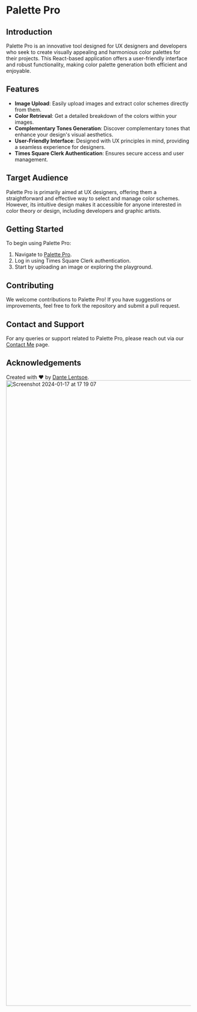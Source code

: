 # Palette Pro

## Introduction
Palette Pro is an innovative tool designed for UX designers and developers who seek to create visually appealing and harmonious color palettes for their projects. This React-based application offers a user-friendly interface and robust functionality, making color palette generation both efficient and enjoyable.

## Features
- **Image Upload**: Easily upload images and extract color schemes directly from them.
- **Color Retrieval**: Get a detailed breakdown of the colors within your images.
- **Complementary Tones Generation**: Discover complementary tones that enhance your design's visual aesthetics.
- **User-Friendly Interface**: Designed with UX principles in mind, providing a seamless experience for designers.
- **Times Square Clerk Authentication**: Ensures secure access and user management.

## Target Audience
Palette Pro is primarily aimed at UX designers, offering them a straightforward and effective way to select and manage color schemes. However, its intuitive design makes it accessible for anyone interested in color theory or design, including developers and graphic artists.

## Getting Started
To begin using Palette Pro:

1. Navigate to [Palette Pro](https://palette-pro.vercel.app/).
2. Log in using Times Square Clerk authentication.
3. Start by uploading an image or exploring the playground.

## Contributing
We welcome contributions to Palette Pro! If you have suggestions or improvements, feel free to fork the repository and submit a pull request.

## Contact and Support
For any queries or support related to Palette Pro, please reach out via our [Contact Me](https://platte-pro.vercel.app/contact) page.

## Acknowledgements
Created with ❤️ by [Dante Lentsoe](https://github.com/dantelentsoe).
<img width="1707" alt="Screenshot 2024-01-17 at 17 19 07" src="https://github.com/DanteLentsoe/palette-pro-doc/assets/65385487/2e797a2f-a73a-4528-ad81-e1f3164a328c">

